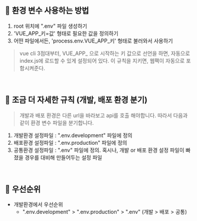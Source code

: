 📌 환경 변수 사용하는 방법
-
1. root 위치에 ".env" 파일 생성하기
2. 'VUE_APP_키=값' 형태로 필요한 값을 정의하기
3. 어떤 파일에서든, 'process.env.VUE_APP_키' 형태로 불러와서 사용하기

> vue cli 3점대부터, VUE_APP_ 으로 시작하는 키 값으로 선언을 하면, 자동으로 index.js에 로드할 수 있게 설정되어 있다.
> 이 규칙을 지키면, 웹팩이 자동으로 포함시켜준다.


<br/>

📌 조금 더 자세한 규칙 (개발, 배포 환경 분기)
-
> 개발과 배포 환경은 다른 url을 바라보고 api를 호출 해야합니다. 따라서 다음과 같이 환경 변수 파일을 분기합니다.
1. 개발환경 설정파일 : ".env.development" 파일에 정의
2. 배포환경 설정파일 : ".env.production" 파일에 정의
3. 공통환경 설정파일 : ".env" 파일에 정의. 혹시나, 개발 or 배포 환경 설정 파일이 빠졌을 경우를 대비해 만들어두는 설정 파일


<br/>

📌 우선순위
-
* 개발환경에서 우선순위
    * ".env.development" > ".env.production" > ".env" (개발 > 배포 > 공통)


    

